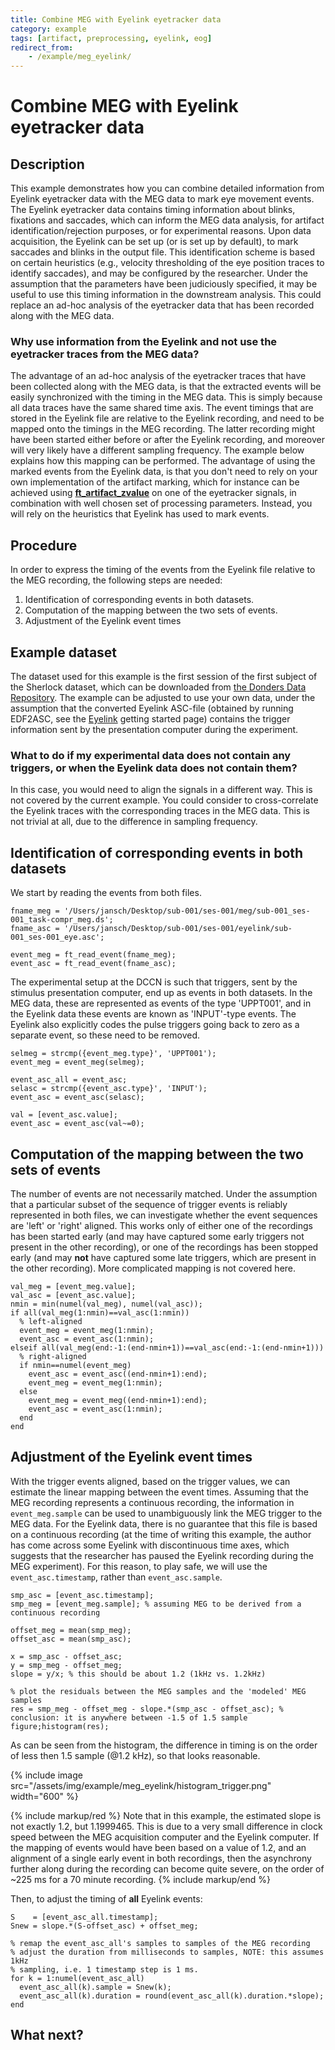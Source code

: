 ```yaml
---
title: Combine MEG with Eyelink eyetracker data
category: example
tags: [artifact, preprocessing, eyelink, eog]
redirect_from:
    - /example/meg_eyelink/
---
```


# Combine MEG with Eyelink eyetracker data

## Description

This example demonstrates how you can combine detailed information from Eyelink eyetracker data with the MEG data to mark eye movement events. The Eyelink eyetracker data contains timing information about blinks, fixations and saccades, which can inform the MEG data analysis, for artifact identification/rejection purposes, or for experimental reasons. Upon data acquisition, the Eyelink can be set up (or is set up by default), to mark saccades and blinks in the output file. This identification scheme is based on certain heuristics (e.g., velocity thresholding of the eye position traces to identify saccades), and may be configured by the researcher. Under the assumption that the parameters have been judiciously specified, it may be useful to use this timing information in the downstream analysis. This could replace an ad-hoc analysis of the eyetracker data that has been recorded along with the MEG data.

### Why use information from the Eyelink and not use the eyetracker traces from the MEG data?

The advantage of an ad-hoc analysis of the eyetracker traces that have been collected along with the MEG data, is that the extracted events will be easily synchronized with the timing in the MEG data. This is simply because all data traces have the same shared time axis. The event timings that are stored in the Eyelink file are relative to the Eyelink recording, and need to be mapped onto the timings in the MEG recording. The latter recording might have been started either before or after the Eyelink recording, and moreover will very likely have a different sampling frequency. The example below explains how this mapping can be performed.
The advantage of using the marked events from the Eyelink data, is that you don't need to rely on your own implementation of the artifact marking, which for instance can be achieved using **[ft_artifact_zvalue](/reference/ft_artifact_zvalue)** on one of the eyetracker signals, in combination with well chosen set of processing parameters. Instead, you will rely on the heuristics that Eyelink has used to mark events.

## Procedure

In order to express the timing of the events from the Eyelink file relative to the MEG recording, the following steps are needed:

1. Identification of corresponding events in both datasets.
2. Computation of the mapping between the two sets of events.
3. Adjustment of the Eyelink event times

## Example dataset

The dataset used for this example is the first session of the first subject of the Sherlock dataset, which can be downloaded from [the Donders Data Repository](https://doi.org/10.34973/5rpw-rn92). The example can be adjusted to use your own data, under the assumption that the converted Eyelink ASC-file (obtained by running EDF2ASC, see the [Eyelink](/getting_started/eyelink) getting started page) contains the trigger information sent by the presentation computer during the experiment.

### What to do if my experimental data does not contain any triggers, or when the Eyelink data does not contain them?

In this case, you would need to align the signals in a different way. This is not covered by the current example. You could consider to cross-correlate the Eyelink traces with the corresponding traces in the MEG data. This is not trivial at all, due to the difference in sampling frequency.

## Identification of corresponding events in both datasets

We start by reading the events from both files.

    fname_meg = '/Users/jansch/Desktop/sub-001/ses-001/meg/sub-001_ses-001_task-compr_meg.ds';
    fname_asc = '/Users/jansch/Desktop/sub-001/ses-001/eyelink/sub-001_ses-001_eye.asc';

    event_meg = ft_read_event(fname_meg);
    event_asc = ft_read_event(fname_asc);

The experimental setup at the DCCN is such that triggers, sent by the stimulus presentation computer, end up as events in both datasets. In the MEG data, these are represented as events of the type 'UPPT001', and in the Eyelink data these events are known as 'INPUT'-type events. The Eyelink also explicitly codes the pulse triggers going back to zero as a separate event, so these need to be removed.

    selmeg = strcmp({event_meg.type}', 'UPPT001');
    event_meg = event_meg(selmeg);

    event_asc_all = event_asc;
    selasc = strcmp({event_asc.type}', 'INPUT');
    event_asc = event_asc(selasc);

    val = [event_asc.value];
    event_asc = event_asc(val~=0);

## Computation of the mapping between the two sets of events

The number of events are not necessarily matched. Under the assumption that a particular subset of the sequence of trigger events is reliably represented in both files, we can investigate whether the event sequences are 'left' or 'right' aligned. This works only of either one of the recordings has been started early (and may have captured some early triggers not present in the other recording), or one of the recordings has been stopped early (and may **not** have captured some late triggers, which are present in the other recording). More complicated mapping is not covered here.

    val_meg = [event_meg.value];
    val_asc = [event_asc.value];
    nmin = min(numel(val_meg), numel(val_asc));
    if all(val_meg(1:nmin)==val_asc(1:nmin))
      % left-aligned
      event_meg = event_meg(1:nmin);
      event_asc = event_asc(1:nmin);
    elseif all(val_meg(end:-1:(end-nmin+1))==val_asc(end:-1:(end-nmin+1)))
      % right-aligned
      if nmin==numel(event_meg)
        event_asc = event_asc((end-nmin+1):end);
        event_meg = event_meg(1:nmin);
      else
        event_meg = event_meg((end-nmin+1):end);
        event_asc = event_asc(1:nmin);
      end
    end

## Adjustment of the Eyelink event times

With the trigger events aligned, based on the trigger values, we can estimate the linear mapping between the event times. Assuming that the MEG recording represents a continuous recording, the information in `event_meg.sample` can be used to unambiguously link the MEG trigger to the MEG data. For the Eyelink data, there is no guarantee that this file is based on a continuous recording (at the time of writing this example, the author has come across some Eyelink with discontinuous time axes, which suggests that the researcher has paused the Eyelink recording during the MEG experiment). For this reason, to play safe, we will use the `event_asc.timestamp`, rather than `event_asc.sample`.

    smp_asc = [event_asc.timestamp];
    smp_meg = [event_meg.sample]; % assuming MEG to be derived from a continuous recording

    offset_meg = mean(smp_meg);
    offset_asc = mean(smp_asc);

    x = smp_asc - offset_asc;
    y = smp_meg - offset_meg;
    slope = y/x; % this should be about 1.2 (1kHz vs. 1.2kHz)

    % plot the residuals between the MEG samples and the 'modeled' MEG samples
    res = smp_meg - offset_meg - slope.*(smp_asc - offset_asc); % conclusion: it is anywhere between -1.5 of 1.5 sample
    figure;histogram(res);

As can be seen from the histogram, the difference in timing is on the order of less then 1.5 sample (@1.2 kHz), so that looks reasonable.

{% include image src="/assets/img/example/meg_eyelink/histogram_trigger.png" width="600" %}

{% include markup/red %}
Note that in this example, the estimated slope is not exactly 1.2, but 1.1999465. This is due to a very small difference in clock speed between the MEG acquisition computer and the Eyelink computer. If the mapping of events would have been based on a value of 1.2, and an alignment of a single early event in both recordings, then the asynchrony further along during the recording can become quite severe, on the order of ~225 ms for a 70 minute recording.
{% include markup/end %}

Then, to adjust the timing of **all** Eyelink events:

    S    = [event_asc_all.timestamp];
    Snew = slope.*(S-offset_asc) + offset_meg;

    % remap the event_asc_all's samples to samples of the MEG recording
    % adjust the duration from milliseconds to samples, NOTE: this assumes 1kHz
    % sampling, i.e. 1 timestamp step is 1 ms.
    for k = 1:numel(event_asc_all)
      event_asc_all(k).sample = Snew(k);
      event_asc_all(k).duration = round(event_asc_all(k).duration.*slope);
    end

## What next?
